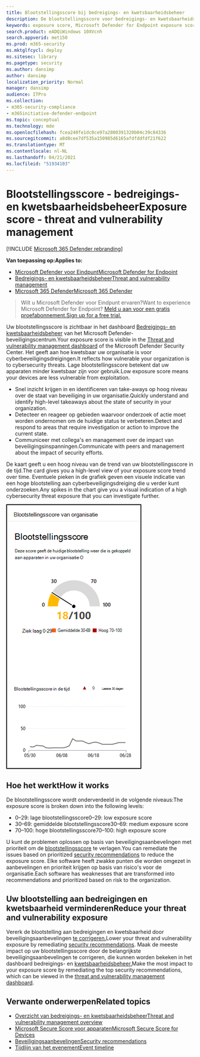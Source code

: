 ```yaml
---
title: Blootstellingsscore bij bedreigings- en kwetsbaarheidsbeheer
description: De blootstellingsscore voor bedreigings- en kwetsbaarheidsbeheer geeft aan hoe kwetsbaar uw organisatie is voor cyberbeveiligingsdreigingen.
keywords: exposure score, Microsoft Defender for Endpoint exposure score, Microsoft Defender for Endpoint tvm exposure score, organization exposure score, tvm organization exposure score, threat and vulnerability management, Microsoft Defender for Endpoint
search.product: eADQiWindows 10XVcnh
search.appverid: met150
ms.prod: m365-security
ms.mktglfcycl: deploy
ms.sitesec: library
ms.pagetype: security
ms.author: dansimp
author: dansimp
localization_priority: Normal
manager: dansimp
audience: ITPro
ms.collection:
- m365-security-compliance
- m365initiative-defender-endpoint
ms.topic: conceptual
ms.technology: mde
ms.openlocfilehash: fcea240fe1dc0ce97a2800391320b04c39c84336
ms.sourcegitcommit: a8d8cee7df535a150985d6165afdfddfdf21f622
ms.translationtype: MT
ms.contentlocale: nl-NL
ms.lasthandoff: 04/21/2021
ms.locfileid: "51934103"
---
```

# <a name="exposure-score---threat-and-vulnerability-management"></a><span data-ttu-id="918bf-104">Blootstellingsscore - bedreigings- en kwetsbaarheidsbeheer</span><span class="sxs-lookup"><span data-stu-id="918bf-104">Exposure score - threat and vulnerability management</span></span>

[!INCLUDE [Microsoft 365 Defender rebranding](../../includes/microsoft-defender.md)]

<span data-ttu-id="918bf-105">**Van toepassing op:**</span><span class="sxs-lookup"><span data-stu-id="918bf-105">**Applies to:**</span></span>

- [<span data-ttu-id="918bf-106">Microsoft Defender voor Eindpunt</span><span class="sxs-lookup"><span data-stu-id="918bf-106">Microsoft Defender for Endpoint</span></span>](https://go.microsoft.com/fwlink/?linkid=2154037)
- [<span data-ttu-id="918bf-107">Bedreigings- en kwetsbaarheidsbeheer</span><span class="sxs-lookup"><span data-stu-id="918bf-107">Threat and vulnerability management</span></span>](next-gen-threat-and-vuln-mgt.md)
- [<span data-ttu-id="918bf-108">Microsoft 365 Defender</span><span class="sxs-lookup"><span data-stu-id="918bf-108">Microsoft 365 Defender</span></span>](https://go.microsoft.com/fwlink/?linkid=2118804)

><span data-ttu-id="918bf-109">Wilt u Microsoft Defender voor Eindpunt ervaren?</span><span class="sxs-lookup"><span data-stu-id="918bf-109">Want to experience Microsoft Defender for Endpoint?</span></span> [<span data-ttu-id="918bf-110">Meld u aan voor een gratis proefabonnement.</span><span class="sxs-lookup"><span data-stu-id="918bf-110">Sign up for a free trial.</span></span>](https://www.microsoft.com/microsoft-365/windows/microsoft-defender-atp?ocid=docs-wdatp-portaloverview-abovefoldlink)

<span data-ttu-id="918bf-111">Uw blootstellingsscore is zichtbaar in het dashboard [Bedreigings- en kwetsbaarheidsbeheer](tvm-dashboard-insights.md) van het Microsoft Defender-beveiligingscentrum.</span><span class="sxs-lookup"><span data-stu-id="918bf-111">Your exposure score is visible in the [Threat and vulnerability management dashboard](tvm-dashboard-insights.md) of the Microsoft Defender Security Center.</span></span> <span data-ttu-id="918bf-112">Het geeft aan hoe kwetsbaar uw organisatie is voor cyberbeveiligingsdreigingen.</span><span class="sxs-lookup"><span data-stu-id="918bf-112">It reflects how vulnerable your organization is to cybersecurity threats.</span></span> <span data-ttu-id="918bf-113">Lage blootstellingsscore betekent dat uw apparaten minder kwetsbaar zijn voor gebruik.</span><span class="sxs-lookup"><span data-stu-id="918bf-113">Low exposure score means your devices are less vulnerable from exploitation.</span></span>

- <span data-ttu-id="918bf-114">Snel inzicht krijgen in en identificeren van take-aways op hoog niveau over de staat van beveiliging in uw organisatie.</span><span class="sxs-lookup"><span data-stu-id="918bf-114">Quickly understand and identify high-level takeaways about the state of security in your organization.</span></span>
- <span data-ttu-id="918bf-115">Detecteer en reageer op gebieden waarvoor onderzoek of actie moet worden ondernomen om de huidige status te verbeteren.</span><span class="sxs-lookup"><span data-stu-id="918bf-115">Detect and respond to areas that require investigation or action to improve the current state.</span></span>
- <span data-ttu-id="918bf-116">Communiceer met collega's en management over de impact van beveiligingsinspanningen.</span><span class="sxs-lookup"><span data-stu-id="918bf-116">Communicate with peers and management about the impact of security efforts.</span></span>

<span data-ttu-id="918bf-117">De kaart geeft u een hoog niveau van de trend van uw blootstellingsscore in de tijd.</span><span class="sxs-lookup"><span data-stu-id="918bf-117">The card gives you a high-level view of your exposure score trend over time.</span></span> <span data-ttu-id="918bf-118">Eventuele pieken in de grafiek geven een visuele indicatie van een hoge blootstelling aan cyberbeveiligingsdreiging die u verder kunt onderzoeken.</span><span class="sxs-lookup"><span data-stu-id="918bf-118">Any spikes in the chart give you a visual indication of a high cybersecurity threat exposure that you can investigate further.</span></span>

![Belichtingsscorekaart](images/tvm_exp_score.png)

## <a name="how-it-works"></a><span data-ttu-id="918bf-120">Hoe het werkt</span><span class="sxs-lookup"><span data-stu-id="918bf-120">How it works</span></span>

<span data-ttu-id="918bf-121">De blootstellingsscore wordt onderverdeeld in de volgende niveaus:</span><span class="sxs-lookup"><span data-stu-id="918bf-121">The exposure score is broken down into the following levels:</span></span>

- <span data-ttu-id="918bf-122">0–29: lage blootstellingsscore</span><span class="sxs-lookup"><span data-stu-id="918bf-122">0–29: low exposure score</span></span>
- <span data-ttu-id="918bf-123">30–69: gemiddelde blootstellingsscore</span><span class="sxs-lookup"><span data-stu-id="918bf-123">30–69: medium exposure score</span></span>
- <span data-ttu-id="918bf-124">70–100: hoge blootstellingsscore</span><span class="sxs-lookup"><span data-stu-id="918bf-124">70–100: high exposure score</span></span>

<span data-ttu-id="918bf-125">U kunt de problemen oplossen op basis van beveiligingsaanbevelingen met prioriteit om de [blootstellingsscore](tvm-security-recommendation.md) te verlagen.</span><span class="sxs-lookup"><span data-stu-id="918bf-125">You can remediate the issues based on prioritized [security recommendations](tvm-security-recommendation.md) to reduce the exposure score.</span></span> <span data-ttu-id="918bf-126">Elke software heeft zwakke punten die worden omgezet in aanbevelingen en prioriteit krijgen op basis van risico's voor de organisatie.</span><span class="sxs-lookup"><span data-stu-id="918bf-126">Each software has weaknesses that are transformed into recommendations and prioritized based on risk to the organization.</span></span>

## <a name="reduce-your-threat-and-vulnerability-exposure"></a><span data-ttu-id="918bf-127">Uw blootstelling aan bedreigingen en kwetsbaarheid verminderen</span><span class="sxs-lookup"><span data-stu-id="918bf-127">Reduce your threat and vulnerability exposure</span></span>

<span data-ttu-id="918bf-128">Vererk de blootstelling aan bedreigingen en kwetsbaarheid door beveiligingsaanbevelingen [te corrigeren.](tvm-security-recommendation.md)</span><span class="sxs-lookup"><span data-stu-id="918bf-128">Lower your threat and vulnerability exposure by remediating [security recommendations](tvm-security-recommendation.md).</span></span> <span data-ttu-id="918bf-129">Maak de meeste impact op uw blootstellingsscore door de belangrijkste beveiligingsaanbevelingen te corrigeren, die kunnen worden bekeken in het dashboard bedreigings- en [kwetsbaarheidsbeheer.](tvm-dashboard-insights.md)</span><span class="sxs-lookup"><span data-stu-id="918bf-129">Make the most impact to your exposure score by remediating the top security recommendations, which can be viewed in the [threat and vulnerability management dashboard](tvm-dashboard-insights.md).</span></span>

## <a name="related-topics"></a><span data-ttu-id="918bf-130">Verwante onderwerpen</span><span class="sxs-lookup"><span data-stu-id="918bf-130">Related topics</span></span>

- [<span data-ttu-id="918bf-131">Overzicht van bedreigings- en kwetsbaarheidsbeheer</span><span class="sxs-lookup"><span data-stu-id="918bf-131">Threat and vulnerability management overview</span></span>](next-gen-threat-and-vuln-mgt.md)
- [<span data-ttu-id="918bf-132">Microsoft Secure Score voor apparaten</span><span class="sxs-lookup"><span data-stu-id="918bf-132">Microsoft Secure Score for Devices</span></span>](tvm-microsoft-secure-score-devices.md)
- [<span data-ttu-id="918bf-133">Beveiligingsaanbevelingen</span><span class="sxs-lookup"><span data-stu-id="918bf-133">Security recommendations</span></span>](tvm-security-recommendation.md)
- [<span data-ttu-id="918bf-134">Tijdlijn van het evenement</span><span class="sxs-lookup"><span data-stu-id="918bf-134">Event timeline</span></span>](threat-and-vuln-mgt-event-timeline.md)
